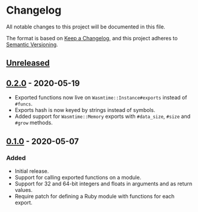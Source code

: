 # Changelog

All notable changes to this project will be documented in this file.

The format is based on [Keep a Changelog](https://keepachangelog.com/en/1.0.0/),
and this project adheres to [Semantic Versioning](https://semver.org/spec/v2.0.0.html).

## [Unreleased]

## [0.2.0] - 2020-05-19

- Exported functions now live on `Wasmtime::Instance#exports` instead of `#funcs`.
- Exports hash is now keyed by strings instead of symbols.
- Added support for `Wasmtime::Memory` exports with `#data_size`, `#size` and `#grow` methods.

## [0.1.0] - 2020-05-07

### Added

- Initial release.
- Support for calling exported functions on a module.
- Support for 32 and 64-bit integers and floats in arguments and as return values.
- Require patch for defining a Ruby module with functions for each export.

[unreleased]: https://github.com/dtcristo/wasmtime-ruby/compare/v0.2.0...HEAD
[0.2.0]: https://github.com/dtcristo/wasmtime-ruby/releases/tag/v0.2.0
[0.1.0]: https://github.com/dtcristo/wasmtime-ruby/releases/tag/v0.1.0
